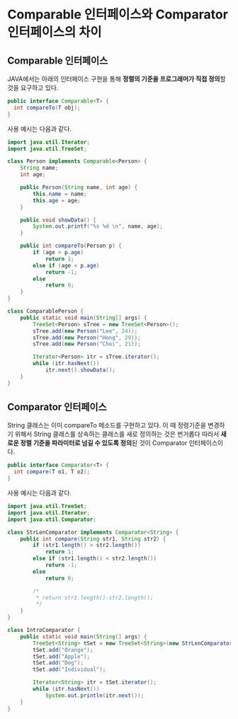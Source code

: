 # Comparable 인터페이스와 Comparator 인터페이스의 차이


## Comparable 인터페이스

JAVA에서는 아래의 인터페이스 구현을 통해 **정렬의 기준을 프로그래머가 직접 정의**할 것을 요구하고 있다.

```java
public interface Comparable<T> {
  int compareTo(T obj);
}
```

사용 예시는 다음과 같다.
```java
import java.util.Iterator;
import java.util.TreeSet;

class Person implements Comparable<Person> {
    String name;
    int age;

    public Person(String name, int age) {
        this.name = name;
        this.age = age;
    }

    public void showData() {
        System.out.printf("%s %d \n", name, age);
    }

    public int compareTo(Person p) {
        if (age > p.age)
            return 1;
        else if (age < p.age)
            return -1;
        else
            return 0;
    }
}

class ComparablePerson {
    public static void main(String[] args) {
        TreeSet<Person> sTree = new TreeSet<Person>();
        sTree.add(new Person("Lee", 24));
        sTree.add(new Person("Hong", 29));
        sTree.add(new Person("Choi", 21));

        Iterator<Person> itr = sTree.iterator();
        while (itr.hasNext())
            itr.next().showData();
    }
}
```

## Comparator 인터페이스

String 클래스는 이미 compareTo 메소드를 구현하고 있다. 이 때 정령기준을 변경하기 위해서 String 클래스를 상속하는 클래스를 새로 정의하는 것은 번거롭다
따라서 **새로운 정렬 기준을 파라미터로 넘길 수 있도록 정의**된 것이 Comparator<T> 인터페이스이다.
```java
public interface Comparator<T> {
  int compare(T o1, T o2);
}
```  
  
사용 예시는 다음과 같다.
```java
import java.util.TreeSet;
import java.util.Iterator;
import java.util.Comparator;

class StrLenComparator implements Comparator<String> {
    public int compare(String str1, String str2) {
        if (str1.length() > str2.length())
            return 1;
        else if (str1.length() < str2.length())
            return -1;
        else
            return 0;

        /*
         * return str1.length()-str2.length();
         */
    }
}

class IntroComparator {
    public static void main(String[] args) {
        TreeSet<String> tSet = new TreeSet<String>(new StrLenComparator());
        tSet.add("Orange");
        tSet.add("Apple");
        tSet.add("Dog");
        tSet.add("Individual");

        Iterator<String> itr = tSet.iterator();
        while (itr.hasNext())
            System.out.println(itr.next());
    }
}
```

